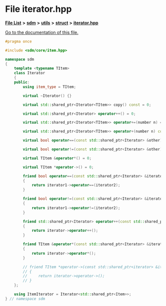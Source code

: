 
# File iterator.hpp

[**File List**](files.md) **>** [**sdm**](dir_ae1b8d8c3d2627954ba53c22978558f0.md) **>** [**utils**](dir_d5f9b32a4b7e3085fe36bb5e85e812de.md) **>** [**struct**](dir_8910f640002ec96a2876ed8b2614abb5.md) **>** [**iterator.hpp**](iterator_8hpp.md)

[Go to the documentation of this file.](iterator_8hpp.md) 


````cpp
#pragma once

#include <sdm/core/item.hpp>

namespace sdm
{
    template <typename TItem>
    class Iterator
    {
    public:
        using item_type = TItem;

        virtual ~Iterator() {}

        virtual std::shared_ptr<Iterator<TItem>> copy() const = 0;

        virtual std::shared_ptr<Iterator> operator++() = 0;

        virtual std::shared_ptr<Iterator<TItem>> operator+=(number n) = 0;

        virtual std::shared_ptr<Iterator<TItem>> operator+(number n) const = 0;

        virtual bool operator==(const std::shared_ptr<Iterator> &other) const = 0;

        virtual bool operator!=(const std::shared_ptr<Iterator> &other) const = 0;

        virtual TItem &operator*() = 0;

        virtual TItem *operator->() = 0;

        friend bool operator==(const std::shared_ptr<Iterator> &iterator1, const std::shared_ptr<Iterator> &iterator2)
        {
            return iterator1->operator==(iterator2);
        }

        friend bool operator!=(const std::shared_ptr<Iterator> &iterator1, const std::shared_ptr<Iterator> &iterator2)
        {
            return iterator1->operator!=(iterator2);
        }

        friend std::shared_ptr<Iterator> operator++(const std::shared_ptr<Iterator> &iterator)
        {
            return iterator->operator++();
        }

        friend TItem &operator*(const std::shared_ptr<Iterator> &iterator)
        {
            return iterator->operator*();
        }

        // friend TItem *operator->(const std::shared_ptr<iterator> &iterator)
        // {
        //     return iterator->operator->();
        // }
    };

    using ItemIterator = Iterator<std::shared_ptr<Item>>;
} // namespace sdm
````

